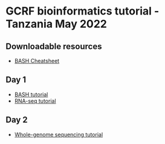 # GCRF bioinformatics tutorial - Tanzania May 2022

## Downloadable resources
* [BASH Cheatsheet](https://github.com/evotools/GCRF_tutorial/blob/main/BASH/Bash_cheatsheet.pdf)

## Day 1
* [BASH tutorial](https://github.com/evotools/GCRF_tutorial/blob/main/BASH/BASH_tutorial.md)
* [RNA-seq tutorial](https://htmlpreview.github.io/?https://github.com/evotools/GCRF_tutorial/blob/main/RNA_seq_tutorial.html)

## Day 2
* [Whole-genome sequencing tutorial](https://github.com/evotools/GCRF_tutorial/blob/main/WGS/WGS_tutorial.md)
